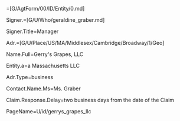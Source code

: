 =[G/AgtForm/00/ID/Entity/0.md]

Signer.=[G/U/Who/geraldine_graber.md]

Signer.Title=Manager

Adr.=[G/U/Place/US/MA/Middlesex/Cambridge/Broadway/1/Geo]

Name.Full=Gerry's Grapes, LLC

Entity.a=a Massachusetts LLC

Adr.Type=business

Contact.Name.Ms=Ms. Graber

Claim.Response.Delay=two business days from the date of the Claim

PageName=U/id/gerrys_grapes_llc
